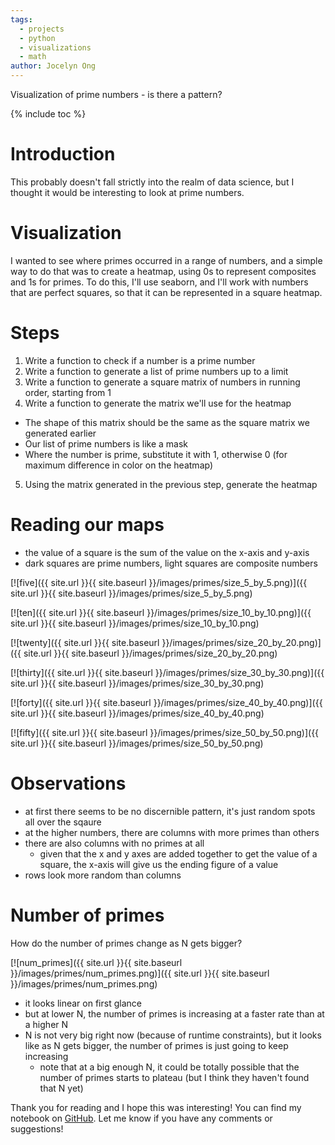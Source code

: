 ```yaml
---
tags:
  - projects
  - python
  - visualizations
  - math
author: Jocelyn Ong
---
```

Visualization of prime numbers - is there a pattern?

{% include toc %}

# Introduction

This probably doesn't fall strictly into the realm of data science, but I thought it would be interesting to look at prime numbers.

# Visualization

I wanted to see where primes occurred in a range of numbers, and a simple way to do that was to create a heatmap, using 0s to represent composites and 1s for primes. To do this, I'll use seaborn, and I'll work with numbers that are perfect squares, so that it can be represented in a square heatmap.

# Steps

1. Write a function to check if a number is a prime number
2. Write a function to generate a list of prime numbers up to a limit
3. Write a function to generate a square matrix of numbers in running order, starting from 1
4. Write a function to generate the matrix we'll use for the heatmap
  - The shape of this matrix should be the same as the square matrix we generated earlier
  - Our list of prime numbers is like a mask
  - Where the number is prime, substitute it with 1, otherwise 0 (for maximum difference in color on the heatmap)
5. Using the matrix generated in the previous step, generate the heatmap

# Reading our maps

- the value of a square is the sum of the value on the x-axis and y-axis
- dark squares are prime numbers, light squares are composite numbers

[![five]({{ site.url }}{{ site.baseurl }}/images/primes/size_5_by_5.png)]({{ site.url }}{{ site.baseurl }}/images/primes/size_5_by_5.png)

[![ten]({{ site.url }}{{ site.baseurl }}/images/primes/size_10_by_10.png)]({{ site.url }}{{ site.baseurl }}/images/primes/size_10_by_10.png)

[![twenty]({{ site.url }}{{ site.baseurl }}/images/primes/size_20_by_20.png)]({{ site.url }}{{ site.baseurl }}/images/primes/size_20_by_20.png)

[![thirty]({{ site.url }}{{ site.baseurl }}/images/primes/size_30_by_30.png)]({{ site.url }}{{ site.baseurl }}/images/primes/size_30_by_30.png)

[![forty]({{ site.url }}{{ site.baseurl }}/images/primes/size_40_by_40.png)]({{ site.url }}{{ site.baseurl }}/images/primes/size_40_by_40.png)

[![fifty]({{ site.url }}{{ site.baseurl }}/images/primes/size_50_by_50.png)]({{ site.url }}{{ site.baseurl }}/images/primes/size_50_by_50.png)

# Observations

- at first there seems to be no discernible pattern, it's just random spots all over the sqaure
- at the higher numbers, there are columns with more primes than others
- there are also columns with no primes at all
  - given that the x and y axes are added together to get the value of a square, the x-axis will give us the ending figure of a value
- rows look more random than columns

# Number of primes

How do the number of primes change as N gets bigger?

[![num_primes]({{ site.url }}{{ site.baseurl }}/images/primes/num_primes.png)]({{ site.url }}{{ site.baseurl }}/images/primes/num_primes.png)

- it looks linear on first glance
- but at lower N, the number of primes is increasing at a faster rate than at a higher N
- N is not very big right now (because of runtime constraints), but it looks like as N gets bigger, the number of primes is just going to keep increasing
  - note that at a big enough N, it could be totally possible that the number of primes starts to plateau (but I think they haven't found that N yet)

Thank you for reading and I hope this was interesting! You can find my notebook on [GitHub](https://github.com/jocelyn-ong/data-science-projects/blob/master/others/prime_numbers/visualizing_primes.ipynb). Let me know if you have any comments or suggestions!
